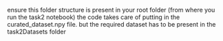 ensure this folder structure is present in your root folder (from where you run the task2 notebook)
the code takes care of putting in the curated_dataset.npy file. but the required dataset has to be present in the task2Datasets folder

